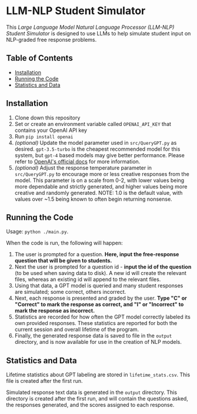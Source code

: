 # LLM-NLP Student Simulator
This *Large Language Model Natural Language Processor (LLM-NLP) Student Simulator* is designed to use LLMs to help simulate student input on NLP-graded free response problems.

## Table of Contents
- [Installation](#installation)
- [Running the Code](#running-the-code)
- [Statistics and Data](#statistics-and-data)


## Installation
1. Clone down this repository
1. Set or create an environment variable called `OPENAI_API_KEY` that contains your OpenAI API key
1. Run `pip install openai`
1. *(optional)* Update the model parameter used in `src/QueryGPT.py` as desired. `gpt-3.5-turbo` is the cheapest recommended model for this system, but `gpt-4` based models may give better performance. Please refer to [OpenAI's official docs](https://platform.openai.com/docs/models/gpt-4-and-gpt-4-turbo) for more information.
1. *(optional)* Adjust the response temperature parameter in `src/QueryGPT.py` to encourage more or less creative responses from the model. This parameter is on a scale from 0-2, with lower values being more dependable and strictly generated, and higher values being more creative and randomly generated. NOTE: 1.0 is the default value, with values over ~1.5 being known to often begin returning nonsense.

## Running the Code
Usage: `python ./main.py`.

When the code is run, the following will happen:

1. The user is prompted for a question. **Here, input the free-response question that will be given to students.**
1. Next the user is prompted for a question id - **input the id of the question** (to be used when saving data to disk). A new id will create the relevant files, whereas an existing id will append to the relevant files.
1. Using that data, a GPT model is queried and many student responses are simulated; some correct, others incorrect.
1. Next, each response is presented and graded by the user.  **Type "C" or "Correct" to mark the response as correct, and "I" or "Incorrect" to mark the response as incorrect.**
1. Statistics are recorded for how often the GPT model correctly labeled its own provided responses. These statistics are reported for both the current session and overall lifetime of the program.
1. Finally, the generated response data is saved to file in the `output` directory, and is now available for use in the creation of NLP models.

## Statistics and Data
Lifetime statistics about GPT labeling are stored in `lifetime_stats.csv`. This file is created after the first run.

Simulated response text data is generated in the `output` directory. This directory is created after the first run, and will contain the questions asked, the responses generated, and the scores assigned to each response.
